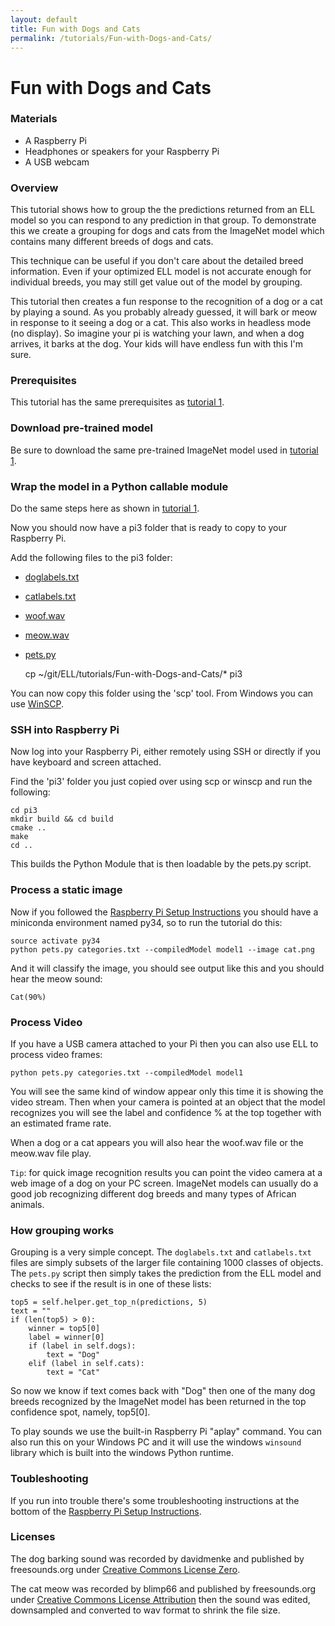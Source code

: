 ```yaml
---
layout: default
title: Fun with Dogs and Cats
permalink: /tutorials/Fun-with-Dogs-and-Cats/
---
```

# Fun with Dogs and Cats

### Materials

* A Raspberry Pi
* Headphones or speakers for your Raspberry Pi
* A USB webcam

### Overview

This tutorial shows how to group the the predictions returned from an ELL model so you can
respond to any prediction in that group.  To demonstrate this we create a grouping for dogs
and cats from the ImageNet model which contains many different breeds of dogs and cats.

This technique can be useful if you don't care about the detailed breed information.  Even if
your optimized ELL model is not accurate enough for individual breeds, you may still get value out of the model by grouping.

This tutorial then creates a fun response to the recognition of a dog or a cat by playing a sound.  As you probably already guessed, it will bark or meow in response to it seeing a dog or a cat.  This also works in headless mode (no display).
So imagine your pi is watching your lawn, and when a dog arrives, it barks at the dog.
Your kids will have endless fun with this I'm sure.  

### Prerequisites

This tutorial has the same prerequisites as [tutorial 1](/ELL/tutorials/Getting-Started-with-Image-Classification-on-the-Raspberry-Pi/).

### Download pre-trained model

Be sure to download the same pre-trained ImageNet model used in [tutorial 1](/ELL/tutorials/Getting-Started-with-Image-Classification-on-the-Raspberry-Pi/).

### Wrap the model in a Python callable module

Do the same steps here as shown in [tutorial 1](/ELL/tutorials/Getting-Started-with-Image-Classification-on-the-Raspberry-Pi/).

Now you should now have a pi3 folder that is ready to copy to your Raspberry Pi.  

Add the following files to the pi3 folder:
- [doglabels.txt](/ELL/tutorials/Fun-with-Dogs-and-Cats/doglabels.txt)
- [catlabels.txt](/ELL/tutorials/Fun-with-Dogs-and-Cats/catlabels.txt)
- [woof.wav](/ELL/tutorials/Fun-with-Dogs-and-Cats/woof.wav)
- [meow.wav](/ELL/tutorials/Fun-with-Dogs-and-Cats/meow.wav)
- [pets.py](/ELL/tutorials/Fun-with-Dogs-and-Cats/pets.py)

    cp ~/git/ELL/tutorials/Fun-with-Dogs-and-Cats/* pi3

You can now copy this folder using the 'scp' tool.  From Windows you can use [WinSCP](https://winscp.net/eng/index.php).

### SSH into Raspberry Pi

Now log into your Raspberry Pi, either remotely using SSH or directly if you have keyboard and screen attached.

Find the 'pi3' folder you just copied over using scp or winscp and run the following:

````
cd pi3
mkdir build && cd build
cmake ..
make
cd ..
````

This builds the Python Module that is then loadable by the pets.py script.

### Process a static image 

Now if you followed the [Raspberry Pi Setup Instructions](/ELL/tutorials/Setting-Up-your-Raspberry-Pi) you should have a miniconda
environment named py34, so to run the tutorial do this:

````
source activate py34
python pets.py categories.txt --compiledModel model1 --image cat.png
````
And it will classify the image, you should see output like this and you should hear the meow sound:
````
Cat(90%)
````

### Process Video

If you have a USB camera attached to your Pi then you can also use ELL to process video frames:

````
python pets.py categories.txt --compiledModel model1
````

You will see the same kind of window appear only this time it is showing the video stream.
Then when your camera is pointed at an object that the model recognizes you will see the label and 
confidence % at the top together with an estimated frame rate.

When a dog or a cat appears you will also hear the woof.wav file or the meow.wav file play.

`Tip`: for quick image recognition results you can point the video camera at a web image of a dog 
on your PC screen.  ImageNet models can usually do a good job recognizing  different dog breeds and 
many types of African animals.

### How grouping works

Grouping is a very simple concept. The `doglabels.txt` and `catlabels.txt` files are simply
subsets of the larger file containing 1000 classes of objects.  The `pets.py` script then simply
takes the prediction from the ELL model and checks to see if the result is in one of these lists:
````
top5 = self.helper.get_top_n(predictions, 5)
text = ""
if (len(top5) > 0):
    winner = top5[0]
    label = winner[0]
    if (label in self.dogs):
        text = "Dog"
    elif (label in self.cats):
        text = "Cat"

````
So now we know if text comes back with "Dog" then one of the many dog breeds recognized by the
ImageNet model has been returned in the top confidence spot, namely, top5[0].

To play sounds we use the built-in Raspberry Pi "aplay" command.  You can also run this on
your Windows PC and it will use the windows `winsound` library which is built into the windows
Python runtime.

### Toubleshooting

If you run into trouble there's some troubleshooting instructions at the bottom of the 
[Raspberry Pi Setup Instructions](/ELL/tutorials/Setting-Up-your-Raspberry-Pi).


### Licenses

The dog barking sound was recorded by davidmenke and published by freesounds.org under
[Creative Commons License Zero](https://creativecommons.org/publicdomain/zero/1.0/).

The cat meow was recorded by blimp66 and published by freesounds.org under
[Creative Commons License Attribution](https://creativecommons.org/licenses/by/3.0/)
then the sound was edited, downsampled and converted to wav format to shrink the file size.